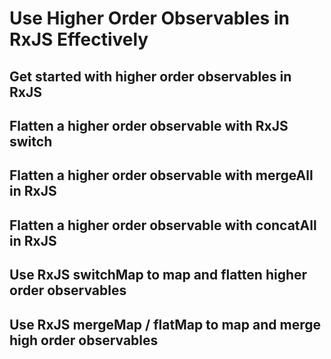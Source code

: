 # Use Higher Order Observables in RxJS Effectively

## Get started with higher order observables in RxJS
## Flatten a higher order observable with RxJS switch
## Flatten a higher order observable with mergeAll in RxJS
## Flatten a higher order observable with concatAll in RxJS
## Use RxJS switchMap to map and flatten higher order observables
## Use RxJS mergeMap / flatMap to map and merge high order observables
